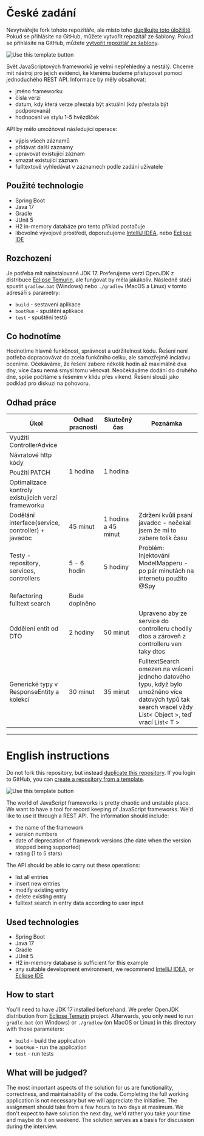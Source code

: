 # České zadání

Nevytvářejte fork tohoto repozitáře, ale místo toho [duplikujte toto úložiště](https://docs.github.com/en/repositories/creating-and-managing-repositories/duplicating-a-repository). Pokud se přihlásíte na GitHub, můžete vytvořit repozitář ze šablony. Pokud se přihlásíte na GitHub, můžete [vytvořit repozitář ze šablony](https://docs.github.com/en/repositories/creating-and-managing-repositories/creating-a-repository-from-a-template).

![Use this template button](https://docs.github.com/assets/cb-95207/images/help/repository/use-this-template-button.png)

Svět JavaScriptových frameworků je velmi nepřehledný a nestálý. Chceme mít nástroj pro jejich evidenci, ke kterému budeme přistupovat pomocí jednoduchého REST API. Informace by měly obsahovat:
* jméno frameworku
* čísla verzí
* datum, kdy která verze přestala být aktuální (kdy přestala být podporovaná)
* hodnocení ve stylu 1-5 hvězdiček

API by mělo umožňovat následující operace:
* výpis všech záznamů
* přidávat další záznamy
* upravovat existující záznam
* smazat existující záznam
* fulltextově vyhledávat v záznamech podle zadání uživatele


## Použité technologie

* Spring Boot
* Java 17
* Gradle
* JUnit 5
* H2 in-memory databáze pro tento příklad postačuje
* libovolné vývojové prostředí, doporučujeme [IntelliJ IDEA](https://www.jetbrains.com/idea/), nebo [Eclipse IDE](https://www.eclipse.org/ide/)


## Rozchození

Je potřeba mít nainstalované JDK 17. Preferujeme verzi OpenJDK z distribuce [Eclipse Temurin](https://adoptium.net/), ale fungovat by měla jakákoliv. Následně stačí spustit `gradlew.bat` (Windows) nebo `./gradlew` (MacOS a Linux) v tomto adresáři s parametry:
* `build` - sestavení aplikace
* `bootRun` - spuštění aplikace
* `test` - spuštění testů


## Co hodnotíme

Hodnotíme hlavně funkčnost, správnost a udržitelnost kódu. Řešení není potřeba dopracovávat do zcela funkčního celku, ale samozřejmě inciativu oceníme. Očekáváme, že řešení zabere několik hodin až maximálně dva dny, více času nemá smysl tomu věnovat. Neočekáváme dodání do druhého dne, spíše počítáme s řešením v klidu přes víkend. Řešení slouží jako podklad pro diskuzi na pohovoru.
## Odhad práce

<table>
<thead>
  <tr>
    <th>Úkol</th>
    <th>Odhad pracnosti</th>
    <th>Skutečný čas</th>
    <th>Poznámka</th>
  </tr>
</thead>
<tbody>
  <tr>
    <td>Využití ControllerAdvice</td>
    <td rowspan=4>1 hodina</td>
    <td rowspan=4>1 hodina</td>
    <td rowspan=4></td>  
  </tr>
  <tr>
    <td>Návratové http kódy</td>
  </tr>
  <tr>
    <td>Použití PATCH</td>
  </tr>
  <tr>
    <td>Optimalizace kontroly existujících verzí frameworku</td>
  </tr>
  <tr>
    <td>Dodělání interface(service, controller) + javadoc</td>
    <td>45 minut</td>
    <td>1 hodina a 45 minut</td>
    <td>Zdržení kvůli psaní javadoc - nečekal jsem že mi to zabere tolik času</td>
  </tr>
  <tr>
    <td>Testy - repository, services, controllers</td>
    <td>5 - 6 hodin</td>
    <td>5 hodiny</td>
    <td>Problém: Injektování ModelMapperu - po pár minutách na internetu použito @Spy </td>
  </tr>
  <tr>
    <td>Refactoring fulltext search</td>
    <td>Bude doplněno</td>
    <td></td>
    <td></td>
  </tr>
  <tr>
    <td>Oddělení entit od DTO</td>
    <td>2 hodiny</td>
    <td>50 minut</td>
    <td>Upraveno aby ze service do controlleru chodily dtos a zároveň z controlleru ven taky dtos</td>
  </tr>
  <tr>
    <td>Generické typy v ResponseEntity a kolekcí</td>
    <td>30 minut</td>
    <td>35 minut</td>
    <td>FulltextSearch omezen na vrácení jednoho datového typu, když bylo umožněno více datových typů tak search vracel vždy List< Object >, teď vrací List< T ></td>
  </tr>
</tbody>
</table>

---

# English instructions

Do not fork this repository, but instead [duplicate this repository](https://docs.github.com/en/repositories/creating-and-managing-repositories/duplicating-a-repository). If you login to GitHub, you can [create a repository from a template](https://docs.github.com/en/repositories/creating-and-managing-repositories/creating-a-repository-from-a-template).

![Use this template button](https://docs.github.com/assets/cb-95207/images/help/repository/use-this-template-button.png)

The world of JavaScript frameworks is pretty chaotic and unstable place. We want to have a tool for record keeping of JavaScript frameworks. We'd like to use it through a REST API. The information should include:
* the name of the framework
* version numbers
* date of deprecation of framework versions (the date when the version stopped being supported)
* rating (1 to 5 stars)

The API should be able to carry out these operations:
* list all entries
* insert new entries
* modify existing entry
* delete existing entry
* fulltext search in entry data according to user input


## Used technologies

* Spring Boot
* Java 17
* Gradle
* JUnit 5
* H2 in-memory database is sufficient for this example
* any suitable development environment, we recommend [IntelliJ IDEA](https://www.jetbrains.com/idea/), or [Eclipse IDE](https://www.eclipse.org/ide/)


## How to start

You'll need to have JDK 17 installed beforehand. We prefer OpenJDK distribution from [Eclipse Temurin](https://adoptium.net/) project. Afterwards, you only need to run `gradle.bat` (on Windows) or `./gradlew` (on MacOS or Linux) in this directory with those parameters:
* `build` - build the application
* `bootRun` - run the application
* `test` - run tests


## What will be judged?

The most important aspects of the solution for us are functionality, correctness, and maintainability of the code. Completing the full working application is not necessary but we will appreciate the initiative. The assignment should take from a few hours to two days at maximum. We don't expect to have solution the next day, we'd rather you take your time and maybe do it on weekend. The solution serves as a basis for discussion during the interview.
